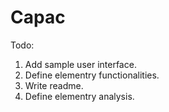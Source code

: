 # Capac


Todo:

1. Add sample user interface.
2. Define elementry functionalities.
3. Write readme.
4. Define elementry analysis.
